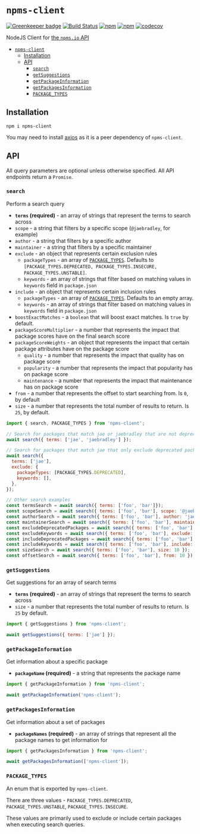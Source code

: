 # `npms-client`

[![Greenkeeper badge](https://badges.greenkeeper.io/jaebradley/npms-client.svg)](https://greenkeeper.io/)
[![Build Status](https://travis-ci.org/jaebradley/npms-client.svg?branch=master)](https://travis-ci.org/jaebradley/npms-client)
[![npm](https://img.shields.io/npm/v/npms-client.svg)](https://www.npmjs.com/package/npms-client)
[![npm](https://img.shields.io/npm/dt/npms-client.svg)](https://www.npmjs.com/package/npms-client)
[![codecov](https://codecov.io/gh/jaebradley/npms-client/branch/master/graph/badge.svg)](https://codecov.io/gh/jaebradley/npms-client)

NodeJS Client for [the `npms.io` API](https://api-docs.npms.io/)

- [`npms-client`](#npms-client)
  - [Installation](#installation)
  - [API](#api)
    - [`search`](#search)
    - [`getSuggestions`](#getsuggestions)
    - [`getPackageInformation`](#getpackageinformation)
    - [`getPackagesInformation`](#getpackagesinformation)
    - [`PACKAGE_TYPES`](#packagetypes)

## Installation

`npm i npms-client`

You may need to install [axios](https://github.com/axios/axios) as it is a peer dependency of `npms-client`.

## API

All query parameters are optional unless otherwise specified. All API endpoints return a `Promise`.

### `search`

Perform a search query

* **`terms` (required)** - an array of strings that represent the terms to search across
* `scope` - a string that filters by a specific scope (`@jaebradley`, for example)
* `author` - a string that filters by a specific author
* `maintainer` - a string that filters by a specific maintainer
* `exclude` - an object that represents certain exclusion rules
  * `packageTypes` - an array of [`PACKAGE_TYPES`](#package_types). Defaults to `[PACKAGE_TYPES.DEPRECATED, PACKAGE_TYPES.INSECURE, PACKAGE_TYPES.UNSTABLE]`.
  * `keywords` - an array of strings that filter based on matching values in `keywords` field in `package.json`
* `include` - an object that represents certain inclusion rules
  * `packageTypes` - an array of [`PACKAGE_TYPES`](#package_types). Defaults to an empty array.
  * `keywords` - an array of strings that filter based on matching values in `keywords` field in `package.json`
* `boostExactMatches` - a `boolean` that will boost exact matches. Is `true` by default.
* `packageScoreMultiplier` - a number that represents the impact that package scores have on the final search score
* `packageScoreWeights` - an object that represents the impact that certain package attributes have on the package score
  * `quality` - a number that represents the impact that quality has on package score
  * `popularity` - a number that represents the impact that popularity has on package score
  * `maintenance` - a number that represents the impact that maintenance has on package score
* `from` - a number that represents the offset to start searching from. Is `0`, by default
* `size` - a number that represents the total number of results to return. Is `25`, by default.

```javascript
import { search, PACKAGE_TYPES } from 'npms-client';

// Search for packages that match jae or jaebradley that are not deprecated, insecure, or unstable
await search({ terms: ['jae', 'jaebradley'] });

// Search for packages that match jae that only exclude deprecated packages
await search({
  terms: ['jae'],
  exclude: {
    packageTypes: [PACKAGE_TYPES.DEPRECATED],
    keywords: [],
  },
});

// Other search examples
const termsSearch = await search({ terms: ['foo', 'bar']});
const scopeSearch = await search({ terms: ['foo', 'bar'], scope: '@jaebradley' });
const authorSearch = await search({ terms: ['foo', 'bar'], author: 'jaebradley' });
const maintainerSearch = await search({ terms: ['foo', 'bar'], maintainer: 'jaebradley' });
const excludeDeprecatedPackages = await search({ terms: ['foo', 'bar'], exclude: { packageTypes: [PACKAGE_TYPES.DEPRECATED] }});
const excludeKeywords = await search({ terms: ['foo', 'bar'], exclude: { keywords: ['jae', 'baebae'] }});
const includeDeprecatedPackages = await search({ terms: ['foo', 'bar'], include: { packageTypes: [PACKAGE_TYPES.DEPRECATED] }});
const includeKeywords = await search({ terms: ['foo', 'bar'], include: { keywords: ['jae', 'baebae'] }});
const sizeSearch = await search({ terms: ['foo', 'bar'], size: 10 });
const offsetSearch = await search({ terms: ['foo', 'bar'], from: 10 });
```

### `getSuggestions`

Get suggestions for an array of search terms

* **`terms` (required)** - an array of strings that represent the terms to search across
* `size` - a number that represents the total number of results to return. Is `25` by default.

```javascript
import { getSuggestions } from 'npms-client';

await getSuggestions({ terms: ['jae'] });
```

### `getPackageInformation`

Get information about a specific package

* **`packageName` (required)** - a string that represents the package name

```javascript
import { getPackageInformation } from 'npms-client';

await getPackageInformation('npms-client');
```

### `getPackagesInformation`

Get information about a set of packages

* **`packageNames` (required)** - an array of strings that represent all the package names to get information for

```javascript
import { getPackagesInformation } from 'npms-client';

await getPackagesInformation(['npms-client']);
```

### `PACKAGE_TYPES`

An enum that is exported by `npms-client`.

There are three values - `PACKAGE_TYPES.DEPRECATED`, `PACKAGE_TYPES.UNSTABLE`, `PACKAGE_TYPES.INSECURE`.

These values are primarily used to exclude or include certain packages when executing search queries.
